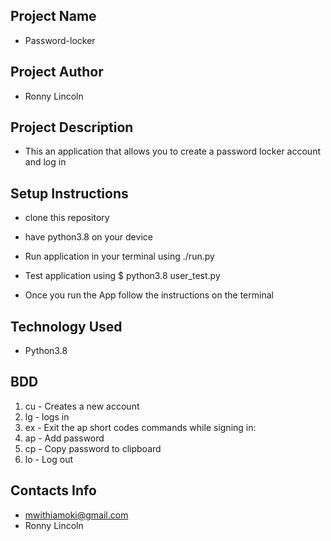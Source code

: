 ## Project Name
 - Password-locker
## Project Author
- Ronny Lincoln
## Project Description
- This an application that allows you to create a password locker account and log in
 
## Setup Instructions
- clone this repository

- have python3.8 on your device

- Run application in your terminal using ./run.py

- Test application using $ python3.8 user_test.py

- Once you run the App follow the instructions on the terminal
## Technology Used
- Python3.8
## BDD
 1. cu - Creates a new account
 2. lg - logs  in
 3. ex - Exit the ap
short codes commands while signing in:
 1. ap - Add password
 3. cp - Copy password to clipboard
 4. lo - Log out
## Contacts Info
- mwithiamoki@gmail.com
- Ronny Lincoln

